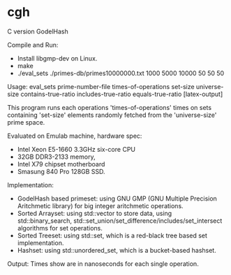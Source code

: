 cgh
===

C version GodelHash

Compile and Run:
  - Install libgmp-dev on Linux.
  - make
  - ./eval_sets ./primes-db/primes10000000.txt 1000 5000 10000 50 50 50

Usage: eval_sets prime-number-file times-of-operations set-size universe-size contains-true-ratio includes-true-ratio equals-true-ratio [latex-output]

This program runs each operations 'times-of-operations' times on sets containing 'set-size' elements randomly fetched from the 'universe-size' prime space.

Evaluated on Emulab machine, hardware spec:
  - Intel Xeon E5-1660 3.3GHz six-core CPU
  - 32GB DDR3-2133 memory,
  - Intel X79 chipset motherboard
  - Smasung 840 Pro 128GB SSD.

Implementation:
  - GodelHash based primeset: using GNU GMP (GNU Multiple Precision Aritchmetic library) for big integer aritchmetic operations.
  - Sorted Arrayset: using std::vector to store data, using std::binary_search, std::set_union/set_difference/includes/set_intersect algorithms for set operations.
  - Sorted Treeset: using std::set, which is a red-black tree based set implementation.
  - Hashset: using std::unordered_set, which is a bucket-based hashset.

Output:
  Times show are in nanoseconds for each single operation.
  